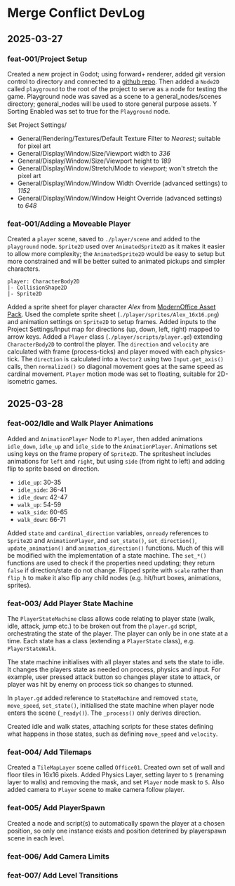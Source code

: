 # Merge Conflict DevLog


## 2025-03-27

### feat-001/Project Setup

Created a new project in Godot; using forward+ renderer, added git version control 
to directory and connected to a [github repo](https://github.com/robgriffin247/merge_conflict).
Then added a `Node2D` called `playground` to the root of the project to serve as a 
node for testing the game.
Playground node was saved as a scene to a general_nodes/scenes directory; 
general_nodes will be used to store general purpose assets. Y Sorting Enabled was set to true for the `Playground` node.

Set Project Settings/
- General/Rendering/Textures/Default Texture Filter to *Nearest*; suitable for pixel art
- General/Display/Window/Size/Viewport width to *336*
- General/Display/Window/Size/Viewport height to *189*
- General/Display/Window/Stretch/Mode to *viewport*; won't stretch the pixel art
- General/Display/Window/Window Width Override (advanced settings) to *1152*
- General/Display/Window/Window Height Override (advanced settings) to *648*


### feat-001/Adding a Moveable Player

Created a `player` scene, saved to `./player/scene` and added to the `playground` node.
`Sprite2D` used over `AnimatedSprite2D` as it makes it easier to allow more complexity; the `AnimatedSprite2D` would be easy to setup but more constrained and will be better suited to animated pickups and simpler characters.

```
player: CharacterBody2D
|- CollisionShape2D
|- Sprite2D
```

Added a sprite sheet for player character *Alex* from [ModernOffice Asset Pack](https://limezu.itch.io/modernoffice).
Used the complete sprite sheet (`./player/sprites/Alex_16x16.png`) and animation 
settings on `Sprite2D` to setup frames.
Added inputs to the Project Settings/Input map for directions (up, down, left, 
right) mapped to arrow keys.
Added a `Player` class (`./player/scripts/player.gd`) extending `CharacterBody2D` 
to control the player. The `direction` and `velocity` are calculated with frame (process-ticks) and player moved with each physics-tick. The `direction` is calculated into a `Vector2` using two `Input.get_axis()` calls, then `normalized()` so diagonal movement goes at the same speed as cardinal movement.
`Player` motion mode was set to floating, suitable for 2D-isometric games.

## 2025-03-28

### feat-002/Idle and Walk Player Animations

Added and `AnimationPlayer` Node to `Player`, then added animations `idle_down`, `idle_up` and `idle_side` to the `AnimationPlayer`. Animations set using keys on the frame propery of `Sprite2D`. The spritesheet includes animations for `left` and `right`, but using `side` (from right to left) and adding flip to sprite based on direction.

- `idle_up`: 30-35
- `idle_side`: 36-41
- `idle_down`: 42-47
- `walk_up`: 54-59
- `walk_side`: 60-65
- `walk_down`: 66-71

Added `state` and `cardinal_direction` variables, `onready` references to `Sprite2D` and `AnimationPlayer`, and `set_state()`, `set_direction()`, `update_animation()` and `animation_direction()` functions. Much of this will be modified with the implementation of a state machine. The `set_*()` functions are used to check if the properties need updating; they return `false` if direction/state do not change. Flipped sprite with `scale` rather than `flip_h` to make it also flip any child nodes (e.g. hit/hurt boxes, animations, sprites).


### feat-003/ Add Player State Machine

The `PlayerStateMachine` class allows code relating to player state (walk, idle, attack, jump etc.) to be broken out from the `player.gd` script, orchestrating the state of the player. The player can only be in one state at a time. Each state has a class (extending a `PlayerState` class), e.g. `PlayerStateWalk`.

The state machine initialises with all player states and sets the state to idle. It changes the players state as needed on process, physics and input. For example, user pressed attack button so changes player state to attack, or player was hit by enemy on process tick so changes to stunned.

In `player.gd` added reference to `StateMachine` and removed `state`, `move_speed`, `set_state()`, initialised the state machine when player node enters the scene (`_ready()`). The `_process()` only derives direction.

Created idle and walk states, attaching scripts for these states defining what happens in those states, such as defining `move_speed` and `velocity`.


### feat-004/ Add Tilemaps

Created a `TileMapLayer` scene called `Office01`. Created own set of wall and floor tiles in 16x16 pixels. Added Physics Layer, setting layer to `5` (renaming layer to walls) and removing the mask, and set `Player` node mask to `5`. Also added camera to `Player` scene to make camera follow player.

### feat-005/ Add PlayerSpawn

Created a node and script(s) to automatically spawn the player at a chosen position, so only one instance exists and position deterined by playerspawn scene in each level.


### feat-006/ Add Camera Limits


### feat-007/ Add Level Transitions
